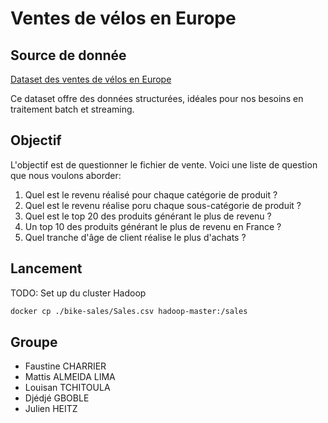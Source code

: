 # Ventes de vélos en Europe

## Source de donnée

[Dataset des ventes de vélos en Europe](https://www.kaggle.com/datasets/sadiqshah/bike-sales-in-europe)

Ce dataset offre des données structurées, idéales pour nos besoins en traitement batch et streaming.

## Objectif

L'objectif est de questionner le fichier de vente.
Voici une liste de question que nous voulons aborder:

1. Quel est le revenu réalisé pour chaque catégorie de produit ?
2. Quel est le revenu réalise poru chaque sous-catégorie de produit ?
3. Quel est le top 20 des produits générant le plus de revenu ?
4. Un top 10 des produits générant le plus de revenu en France ?
5. Quel tranche d'âge de client réalise le plus d'achats ?

## Lancement

TODO: Set up du cluster Hadoop

```bash
docker cp ./bike-sales/Sales.csv hadoop-master:/sales
```

## Groupe

- Faustine CHARRIER
- Mattis ALMEIDA LIMA
- Louisan TCHITOULA
- Djédjé GBOBLE
- Julien HEITZ
